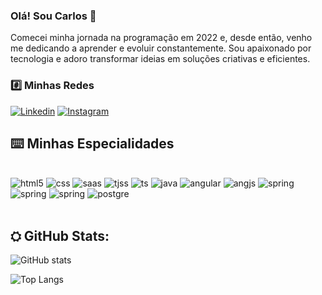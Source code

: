 ### Olá! Sou Carlos 👋

Comecei minha jornada na programação em 2022 e, desde então, venho me dedicando a aprender e evoluir constantemente. Sou apaixonado por tecnologia e adoro transformar ideias em soluções criativas e eficientes.

### #️⃣ Minhas Redes 


[![Linkedin](https://img.shields.io/badge/LinkedIn-0077B5?style=for-the-badge&logo=linkedin&logoColor=white)](www.linkedin.com/in/carlos-eduardo-morais-b69762235
)
[![Instagram](https://img.shields.io/badge/Instagram-E4405F?style=for-the-badge&logo=instagram&logoColor=white)](https://www.instagram.com/carlos_edumoraiss/
)



## ⌨️ Minhas Especialidades

<div style="display: inline_block"><br/>
<img alt="html5" src="https://img.shields.io/badge/HTML5-E34F26?style=for-the-badge&logo=html5&logoColor=white">
<img alt="css" src="https://img.shields.io/badge/CSS3-1572B6?style=for-the-badge&logo=css3&logoColor=white">
<img alt="saas" src="https://img.shields.io/badge/Sass-CC6699?style=for-the-badge&logo=sass&logoColor=white">
<img alt="tjss" src="https://img.shields.io/badge/JavaScript-323330?style=for-the-badge&logo=javascript&logoColor=F7DF1E">
<img alt="ts" src="https://img.shields.io/badge/TypeScript-007ACC?style=for-the-badge&logo=typescript&logoColor=white">
<img alt="java" src="https://img.shields.io/badge/Java-ED8B00?style=for-the-badge&logo=openjdk&logoColor=white">
<img alt="angular" src="https://img.shields.io/badge/Angular-DD0031?style=for-the-badge&logo=angular&logoColor=white">
<img alt="angjs" src="https://img.shields.io/badge/AngularJS-E23237?style=for-the-badge&logo=angularjs&logoColor=white">
<img alt="spring" src="https://img.shields.io/badge/Spring-6DB33F?style=for-the-badge&logo=spring&logoColor=white">
<img alt="spring" src="https://img.shields.io/badge/PostgreSQL-316192?style=for-the-badge&logo=postgresql&logoColor=white">
<img alt="spring" src="https://img.shields.io/badge/React-20232A?style=for-the-badge&logo=react&logoColor=61DAFB">
<img alt="postgre" src="https://img.shields.io/badge/React_Native-20232A?style=for-the-badge&logo=react&logoColor=61DAFB">
</div>
<br/>

## ⛭ GitHub Stats:

![GitHub stats](https://github-readme-stats.vercel.app/api?username=cadu220&show_icons=true&theme=tokyonight)
 
![Top Langs](https://github-readme-stats.vercel.app/api/top-langs/?username=cadu220&layout=compact&theme=tokyonight)


<!--
**cadu220/cadu220** is a ✨ _special_ ✨ repository because its `README.md` (this file) appears on your GitHub profile.

Here are some ideas to get you started:

- 🔭 I’m currently working on ...
- 🌱 I’m currently learning ...
- 👯 I’m looking to collaborate on ...
- 🤔 I’m looking for help with ...
- 💬 Ask me about ...
- 📫 How to reach me: ...
- 😄 Pronouns: ...
- ⚡ Fun fact: ...
-->
